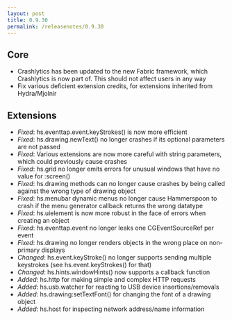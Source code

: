 ```yaml
---
layout: post
title: 0.9.30
permalink: /releasenotes/0.9.30
---
```


## Core
 * Crashlytics has been updated to the new Fabric framework, which Crashlytics is now part of. This should not affect users in any way
 * Fix various deficient extension credits, for extensions inherited from Hydra/Mjolnir

## Extensions
 * *Fixed*: hs.eventtap.event.keyStrokes() is now more efficient
 * *Fixed*: hs.drawing.newText() no longer crashes if its optional parameters are not passed
 * *Fixed*: Various extensions are now more careful with string parameters, which could previously cause crashes
 * *Fixed*: hs.grid no longer emits errors for unusual windows that have no value for :screen()
 * *Fixed*: hs.drawing methods can no longer cause crashes by being called against the wrong type of drawing object
 * *Fixed*: hs.menubar dynamic menus no longer cause Hammerspoon to crash if the menu generator callback returns the wrong datatype
 * *Fixed*: hs.uielement is now more robust in the face of errors when creating an object
 * *Fixed*: hs.eventtap.event no longer leaks one CGEventSourceRef per event
 * *Fixed*: hs.drawing no longer renders objects in the wrong place on non-primary displays
 * *Changed*: hs.event.keyStroke() no longer supports sending multiple keystrokes (see hs.event.keyStrokes() for that)
 * *Changed*: hs.hints.windowHints() now supports a callback function
 * *Added*: hs.http for making simple and complex HTTP requests
 * *Added*: hs.usb.watcher for reacting to USB device insertions/removals
 * *Added*: hs.drawing:setTextFont() for changing the font of a drawing object
 * *Added*: hs.host for inspecting network address/name information
